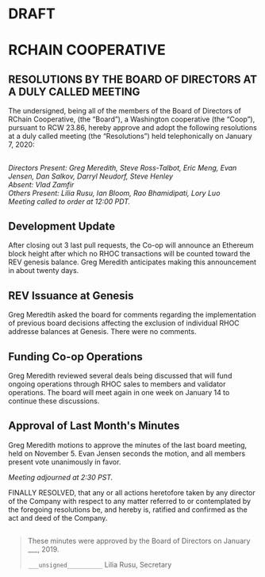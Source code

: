 # DRAFT

# RCHAIN COOPERATIVE

## RESOLUTIONS BY THE BOARD OF DIRECTORS AT A DULY CALLED MEETING

The undersigned, being all of the members of the Board of Directors of RChain Cooperative, (the “Board”), a Washington cooperative (the “Coop”), pursuant to RCW 23.86, hereby approve and adopt the following resolutions at a duly called meeting (the “Resolutions”) held telephonically on January 7, 2020:

##

*Directors Present: Greg Meredith, Steve Ross-Talbot, Eric Meng, Evan Jensen, Dan Salkov, Darryl Neudorf, Steve Henley* \
*Absent:  Vlad Zamfir* \
*Others Present:  Lilia Rusu, Ian Bloom, Rao Bhamidipati, Lory Luo* \
*Meeting called to order at 12:00 PDT.*

##

## Development Update

After closing out 3 last pull requests, the Co-op will announce an Ethereum block height after which no RHOC transactions will be counted toward the REV genesis balance. Greg Meredith anticipates making this announcement in about twenty days.

## REV Issuance at Genesis

Greg Meredtih asked the board for comments regarding the implementation of previous board decisions affecting the exclusion of individual RHOC addresse balances at Genesis. There were no comments.

## Funding Co-op Operations

Greg Meredith reviewed several deals being discussed that will fund ongoing operations through RHOC sales to members and validator operations. The board will meet again in one week on January 14 to continue these discussions.

## Approval of Last Month's Minutes

Greg Meredith motions to approve the minutes of the last board meeting, held on November 5. Evan Jensen seconds the motion, and all members present vote unanimously in favor.


*Meeting adjourned at 2:30 PST.*

FINALLY RESOLVED, that any or all actions heretofore taken by any director of the Company with respect to any matter referred to or contemplated by the foregoing resolutions be, and hereby is, ratified and confirmed as the act and deed of the Company.

##

>These minutes were approved by the Board of Directors on January ___, 2019.
>
> `___unsigned__________`
> Lilia Rusu, Secretary
